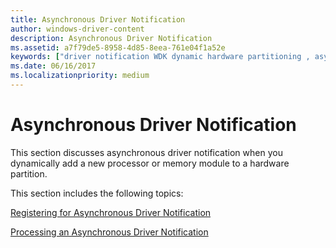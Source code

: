 ```yaml
---
title: Asynchronous Driver Notification
author: windows-driver-content
description: Asynchronous Driver Notification
ms.assetid: a7f79de5-8958-4d85-8eea-761e04f1a52e
keywords: ["driver notification WDK dynamic hardware partitioning , asynchronous", "asynchronous notification WDK dynamic hardware partitioning", "notification WDK dynamic hardware partitioning , asynchronous", "asynchronous driver notification WDK dynamic hardware partitioning"]
ms.date: 06/16/2017
ms.localizationpriority: medium
---
```


# Asynchronous Driver Notification


This section discusses asynchronous driver notification when you dynamically add a new processor or memory module to a hardware partition.

This section includes the following topics:

[Registering for Asynchronous Driver Notification](registering-for-asynchronous-driver-notification.md)

[Processing an Asynchronous Driver Notification](processing-an-asynchronous-driver-notification.md)

 

 




